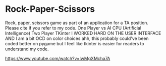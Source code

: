 # Rock-Paper-Scissors
Rock, paper, scissors game as part of an application for a TA position. Please cite if you refer to my code.
One Player vs AI CPU (Artificial Intelligence)
Two Player
TKinter 
I WORKED HARD ON THE USER INTERFACE AND I am a bit OCD on color choices ahh, this probably could've been coded better on pygame but I feel like tkinter is easier for readers to understand my code.

https://www.youtube.com/watch?v=lwMgXMcha7A
